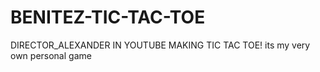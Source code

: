 # BENITEZ-TIC-TAC-TOE
DIRECTOR_ALEXANDER IN YOUTUBE MAKING TIC TAC TOE! its my very own personal game
